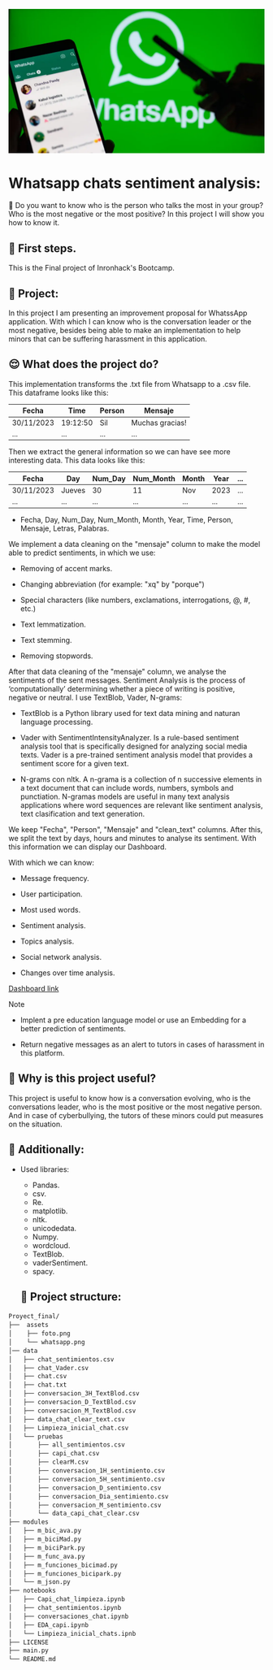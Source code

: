 ![imagen](assets/foto.png)

# Whatsapp chats sentiment analysis:

:vulcan_salute: Do you want to know who is the person who talks the most in your group? Who is the most negative or the most positive? In this project I will show you how to know it.

## :footprints: First steps.

This is the Final project of Inronhack's Bootcamp.

## :thinking: Project:

In this project I am presenting an improvement proposal for WhatssApp application. With which I can know who is the conversation leader or the most negative, besides being able to make an implementation to help minors that can be suffering harassment in this application.

## :relieved: What does the project do?

This implementation transforms the .txt file from Whatsapp to a .csv file. This dataframe looks like this:

| Fecha | Time | Person | Mensaje |
|-------------------|---------------|-----------------|------------------|
| 30/11/2023 | 19:12:50 | Sil | Muchas gracias! |
| ...     | ...            | ...        | ...      |

Then we extract the general information so we can have see more interesting data. This data looks like this:

| Fecha | Day | Num_Day | Num_Month | Month   | Year | ... |
|-------|-----|---------|-----------|-------|-----|-----|
| 30/11/2023 | Jueves | 30 | 11 | Nov | 2023 | ...  |
| ...   | ... | ...     | ...       | ...   |...   | ... |

- Fecha, Day, Num_Day, Num_Month, Month, Year, Time, Person, Mensaje, Letras, Palabras.  

We implement a data cleaning on the "mensaje" column to make the model able to predict sentiments, in which we use:

- Removing of accent marks.

- Changing abbreviation (for example: "xq" by "porque")

- Special characters (like numbers, exclamations, interrogations, @, #, etc.)

- Text lemmatization.

- Text stemming.

- Removing stopwords.

After that data cleaning of the "mensaje" column, we analyse the sentiments of the sent messages. Sentiment Analysis is the process of ‘computationally’ determining whether a piece of writing is positive, negative or neutral. I use TextBlob, Vader, N-grams:

- TextBlob is a Python library used for text data mining and naturan language processing.

- Vader with SentimentIntensityAnalyzer. Is a rule-based sentiment analysis tool that is specifically designed for analyzing social media texts. Vader is a pre-trained sentiment analysis model that provides a sentiment score for a given text.

- N-grams con nltk. A n-grama is a collection of n successive elements in a text document that can include words, numbers, symbols and punctiation. N-gramas models are useful in many text analysis applications where word sequences are relevant like sentiment analysis, text clasification and text generation.

We keep "Fecha", "Person", "Mensaje" and "clean_text" columns. After this, we split the text by days, hours and minutes to analyse its sentiment. With this information we can display our Dashboard.

With which we can know:

- Message frequency.

- User participation.

- Most used words.

- Sentiment analysis.

- Topics analysis.

- Social network analysis.

- Changes over time analysis.

[Dashboard link](https://public.tableau.com/app/profile/silvia.alcon.garrido/viz/ProyectoWhatsApp_17104079815290/Historia1?publish=yes)

> [!NOTE]

- Implent a pre education language model or use an Embedding for a better prediction of sentiments. 

- Return negative messages as an alert to tutors in cases of harassment in this platform.


## :star_struck: Why is this project useful?

This project is useful to know how is a conversation evolving, who is the conversations leader, who is the most positive or the most negative person. And in case of cyberbullying, the tutors of these minors could put measures on the situation.

## :robot: Additionally:

- Used libraries:
 
   * Pandas. 
   * csv.
   * Re.
   * matplotlib.
   * nltk.
   * unicodedata.
   * Numpy.
   * wordcloud.
   * TextBlob.
   * vaderSentiment.
   * spacy.

   ## 	:see_no_evil: Project structure:

``` bash
Proyect_final/
├──  assets
│    ├── foto.png
│    └── whatsapp.png
│── data
│   ├── chat_sentimientos.csv
│   ├── chat_Vader.csv
│   ├── chat.csv
│   ├── chat.txt
│   ├── conversacion_3H_TextBlod.csv
│   ├── conversacion_D_TextBlod.csv
│   ├── conversacion_M_TextBlod.csv
│   ├── data_chat_clear_text.csv
│   ├── Limpieza_inicial_chat.csv
│   └── pruebas
│       ├── all_sentimientos.csv
│       ├── capi_chat.csv
│       ├── clearM.csv
│       ├── conversacion_1H_sentimiento.csv
│       ├── conversacion_5H_sentimiento.csv
│       ├── conversacion_D_sentimiento.csv
│       ├── conversacion_Dia_sentimiento.csv
│       ├── conversacion_M_sentimiento.csv
│       └── data_capi_chat_clear.csv
├── modules
│   ├── m_bic_ava.py
│   ├── m_biciMad.py
│   ├── m_biciPark.py
│   ├── m_func_ava.py
│   ├── m_funciones_bicimad.py
│   ├── m_funciones_bicipark.py
│   └── m_json.py
├── notebooks
│   ├── Capi_chat_limpieza.ipynb
│   ├── chat_sentimientos.ipynb
│   ├── conversaciones_chat.ipynb
│   ├── EDA_capi.ipynb
│   └── Limpieza_inicial_chats.ipnb
├── LICENSE
├── main.py
└── README.md
```
